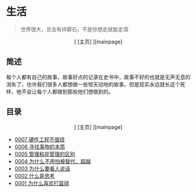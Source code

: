 # 生活

> 世界很大，总会有绊脚石，不是你想走就能走滴

<center>[ [主页] ][mainpage]</center>

## 简述

每个人都有自己的故事，故事好点的记录在史书中，故事不好的也就是无声无息的消失了，也许我们很多人都想做一些惊天动地的故事，但是现实永远就长这个死样，他不会让每个人都做到那些他们想做到的。

## 目录

<center>[ [主页] ][mainpage]</center>

* [0007 硬件工程不值钱](source/0007HardwareEnginerOut.md)
* [0006 寻找事物的本质](source/0006FindOutItself.md)
* [0005 管理和非管理的区别](source/0005TheDiffOfManagerAndWorker.md)
* [0004 为什么不用怕被替代、超越](source/0004DontWorryBeReplace.md)
* [0003 为什么要看人说话](source/0003TalkWithPeople.md)
* [0002 什么是思考](source/0002AboutThinking.md)
* [0001 为什么喜欢打篮球](source/0001WhyPlayBasketball.md)

[mainpage]: ../index.md
